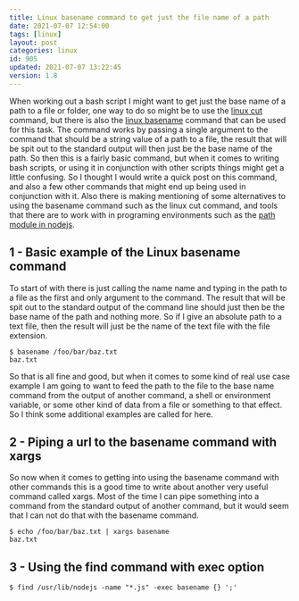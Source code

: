 ```yaml
---
title: Linux basename command to get just the file name of a path
date: 2021-07-07 12:54:00
tags: [linux]
layout: post
categories: linux
id: 905
updated: 2021-07-07 13:22:45
version: 1.8
---
```


When working out a bash script I might want to get just the base name of a path to a file or folder, one way to do so might be to use the [linux cut](/2020/11/19/linux-cut/) command, but there is also the [linux basename](https://www.geeksforgeeks.org/basename-command-in-linux-with-examples/) command that can be used for this task. The command works by passing a single argument to the command that should be a string value of a path to a file, the result that will be spit out to the standard output will then just be the base name of the path. So then this is a fairly basic command, but when it comes to writing bash scripts, or using it in conjunction with other scripts things might get a little confusing. So I thought I would write a quick post on this command, and also a few other commands that might end up being used in conjunction with it. Also there is making mentioning of some alternatives to using the basename command such as the linux cut command, and tools that there are to work with in programing environments such as the [path module in nodejs](/2017/12/27/nodejs-paths/).


<!-- more -->

## 1 - Basic example of the Linux basename command

To start of with there is just calling the name name and typing in the path to a file as the first and only argument to the command. The result that will be spit out to the standard output of the command line should just then be the base name of the path and nothing more. So if I give an absolute path to a text file, then the result will just be the name of the text file with the file extension.

```
$ basename /foo/bar/baz.txt
baz.txt
```

So that is all fine and good, but when it comes to some kind of real use case example I am going to want to feed the path to the file to the base name command from the output of another command, a shell or environment variable, or some other kind of data from a file or something to that effect. So I think some additional examples are called for here.

## 2 - Piping a url to the basename command with xargs

So now when it comes to getting into using the basename command with other commands this is a good time to write about another very useful command called xargs. Most of the time I can pipe something into a command from the standard output of another command, but it would seem that I can not do that with the basename command.

```
$ echo /foo/bar/baz.txt | xargs basename
baz.txt
```

## 3 - Using the find command with exec option

```
$ find /usr/lib/nodejs -name "*.js" -exec basename {} ';'
```